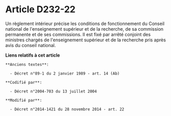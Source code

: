 # Article D232-22

Un règlement intérieur précise les conditions de fonctionnement du Conseil national de l'enseignement supérieur et de la
recherche, de sa commission permanente et de ses commissions. Il est fixé par arrêté conjoint des ministres chargés de
l'enseignement supérieur et de la recherche pris après avis du conseil national.

**Liens relatifs à cet article**

	**Anciens textes**:

	  - Décret n°89-1 du 2 janvier 1989 - art. 14 (Ab)

	**Codifié par**:

	  - Décret n°2004-703 du 13 juillet 2004

	**Modifié par**:

	  - Décret n°2014-1421 du 28 novembre 2014 - art. 22
